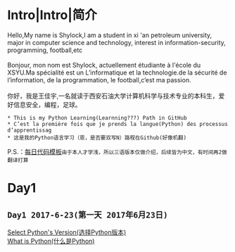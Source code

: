Intro|Intro|简介
===============
Hello,My name is Shylock,I am a student in xi 'an petroleum university, major in computer science and technology, interest in information-security, programming, football,etc <br><br>
Bonjour, mon nom est Shylock, actuellement étudiante à l'école du XSYU.Ma spécialité est un L’informatique et la technologie.de la sécurité de l’information, de la programmation, le football,c’est ma passion. <br><br>
你好，我是王佳宇,一名就读于西安石油大学计算机科学与技术专业的本科生，爱好信息安全，编程，足球。<br>

    * This is my Python Learning(Learnning???) Path in GitHub
    * C’est la première fois que je prends la langue(Python) des processus d’apprentissag
    * 这是我的Python语言学习（恩，是否要双写N）路程在Github(好像机翻)
P.S.：[每日代码模板](https://github.com/Shylcok/python/blob/master/mode.md)`由于本人才学浅，所以三语版本仅做介绍，后续皆为中文，有时间再2做翻译打算`


Day1
======
`Day1 2017-6-23(第一天 2017年6月23日)` <br>
----
[Select Python's Version(选择Python版本)](https://github.com/Shylcok/python/blob/master/Day01_Select_Version.md)<br>
[What is Python(什么是Python)](https://github.com/Shylcok/python/blob/master/PYTHON.md)<br>



